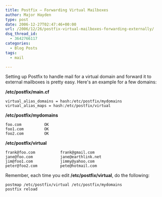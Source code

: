 ```yaml
---
title: Postfix – Forwarding Virtual Mailboxes
author: Major Hayden
type: post
date: 2006-12-27T02:47:46+00:00
url: /2006/12/26/postfix-virtual-mailboxes-forwarding-externally/
dsq_thread_id:
  - 3642766117
categories:
  - Blog Posts
tags:
  - mail

---
```

Setting up Postfix to handle mail for a virtual domain and forward it to external mailboxes is pretty easy. Here's an example for a few domains:

**/etc/postfix/main.cf**

```
virtual_alias_domains = hash:/etc/postfix/mydomains
virtual_alias_maps = hash:/etc/postfix/virtual
```


**/etc/postfix/mydomains**

```
foo.com          OK
foo1.com         OK
foo2.com         OK
```


**/etc/postfix/virtual**

```
frank@foo.com           frank@gmail.com
jane@foo.com            jane@earthlink.net
jim@foo1.com            jimmy@yahoo.com
peter@foo2.com          pete@hotmail.com
```


Remember, each time you edit **/etc/postfix/virtual**, do the following:

```
postmap /etc/postfix/virtual /etc/postfix/mydomains
postfix reload
```


